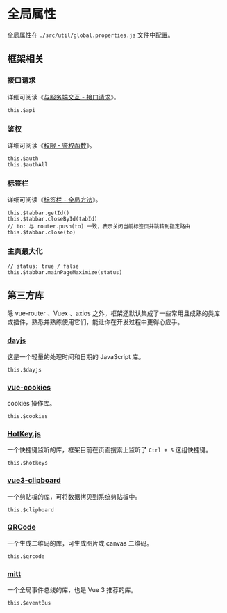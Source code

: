 # 全局属性

全局属性在 `./src/util/global.properties.js` 文件中配置。

## 框架相关

### 接口请求

详细可阅读《[与服务端交互 - 接口请求](axios.md#接口请求)》。

```js:no-line-numbers
this.$api
```

### 鉴权

详细可阅读《[权限 - 鉴权函数](permission.md#鉴权函数)》。

```js:no-line-numbers
this.$auth
this.$authAll
```

### 标签栏 <Badge type="tip" text="专业版" vertical="top" />

详细可阅读《[标签栏 - 全局方法](tabbar.md#全局方法)》。

```js:no-line-numbers
this.$tabbar.getId()
this.$tabbar.closeById(tabId)
// to: 与 router.push(to) 一致，表示关闭当前标签页并跳转到指定路由
this.$tabbar.close(to)
```

### 主页最大化 <Badge type="tip" text="专业版" vertical="top" />

```js:no-line-numbers
// status: true / false
this.$tabbar.mainPageMaximize(status)
```

## 第三方库

除 vue-router 、Vuex 、axios 之外，框架还默认集成了一些常用且成熟的类库或插件，熟悉并熟练使用它们，能让你在开发过程中更得心应手。

### [dayjs](https://day.js.org/zh-CN/)

这是一个轻量的处理时间和日期的 JavaScript 库。

```js:no-line-numbers
this.$dayjs
```

### [vue-cookies](https://github.com/cmp-cc/vue-cookies)

cookies 操作库。

```js:no-line-numbers
this.$cookies
```

### [HotKey.js](https://wangchujiang.com/hotkeys/)

一个快捷键监听的库，框架目前在页面搜索上监听了 `Ctrl + S` 这组快捷键。

```js:no-line-numbers
this.$hotkeys
```

### [vue3-clipboard](https://github.com/soerenmartius/vue3-clipboard) <Badge type="tip" text="专业版" vertical="top" />

一个剪贴板的库，可将数据拷贝到系统剪贴板中。

```js:no-line-numbers
this.$clipboard
```

### [QRCode](https://github.com/soldair/node-qrcode) <Badge type="tip" text="专业版" vertical="top" />

一个生成二维码的库，可生成图片或 canvas 二维码。

```js:no-line-numbers
this.$qrcode
```

### [mitt](https://github.com/developit/mitt)

一个全局事件总线的库，也是 Vue 3 推荐的库。

```js:no-line-numbers
this.$eventBus
```